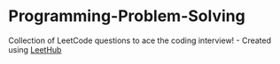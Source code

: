 # Programming-Problem-Solving
Collection of LeetCode questions to ace the coding interview! - Created using [LeetHub](https://github.com/QasimWani/LeetHub)
